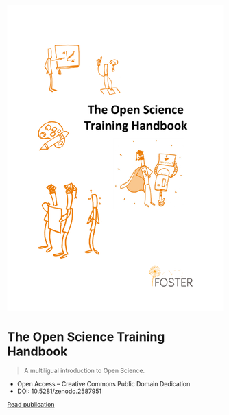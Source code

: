 ![cover](openscience-en/cover.png ':size=50%')

# The Open Science Training Handbook  

> A multiligual introduction to Open Science.

- Open Access &ndash; Creative Commons Public Domain Dedication
- DOI: 10.5281/zenodo.2587951

[Read publication](#table-of-contents)
